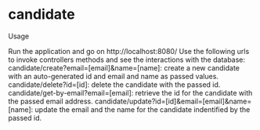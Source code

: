 # candidate

Usage

Run the application and go on http://localhost:8080/
Use the following urls to invoke controllers methods and see the interactions with the database:
candidate/create?email=[email]&name=[name]: create a new candidate with an auto-generated id and email and name as passed values.
candidate/delete?id=[id]: delete the candidate with the passed id.
candidate/get-by-email?email=[email]: retrieve the id for the candidate with the passed email address.
candidate/update?id=[id]&email=[email]&name=[name]: update the email and the name for the candidate indentified by the passed id.

